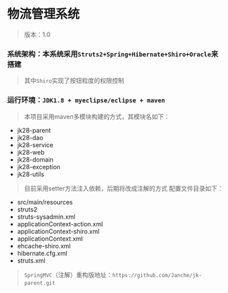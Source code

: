# 物流管理系统
>版本：1.0

### 系统架构：本系统采用`Struts2+Spring+Hibernate+Shiro+Oracle`来搭建
>  其中`Shiro`实现了按钮粒度的权限控制

### 运行环境：`JDK1.8 + myeclipse/eclipse + maven`
>本项目采用maven多模块构建的方式，其模块名如下：
-  jk28-parent
-  jk28-dao
-  jk28-service
-  jk28-web
-  jk28-domain
-  jk28-exception
-  jk28-utils
> 目前采用setter方法注入依赖，后期将改成注解的方式
配置文件目录如下：

- src/main/resources
- struts2
- struts-sysadmin.xml
- applicationContext-action.xml
- applicationContext-shiro.xml
- applicationContext.xml
- ehcache-shiro.xml
- hibernate.cfg.xml
- struts.xml
     
 >`SpringMVC`（注解）重构版地址：`https://github.com/Janche/jk-parent.git`
  
